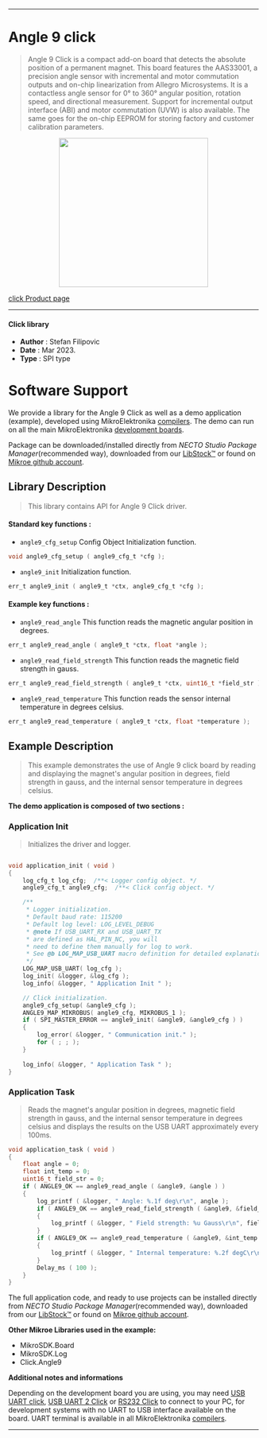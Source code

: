 
---
# Angle 9 click

> Angle 9 Click is a compact add-on board that detects the absolute position of a permanent magnet. This board features the AAS33001, a precision angle sensor with incremental and motor commutation outputs and on-chip linearization from Allegro Microsystems. It is a contactless angle sensor for 0° to 360° angular position, rotation speed, and directional measurement. Support for incremental output interface (ABI) and motor commutation (UVW) is also available. The same goes for the on-chip EEPROM for storing factory and customer calibration parameters.

<p align="center">
  <img src="https://download.mikroe.com/images/click_for_ide/angle9_click.png" height=300px>
</p>

[click Product page](https://www.mikroe.com/angle-9-click)

---


#### Click library

- **Author**        : Stefan Filipovic
- **Date**          : Mar 2023.
- **Type**          : SPI type


# Software Support

We provide a library for the Angle 9 Click
as well as a demo application (example), developed using MikroElektronika
[compilers](https://www.mikroe.com/necto-studio).
The demo can run on all the main MikroElektronika [development boards](https://www.mikroe.com/development-boards).

Package can be downloaded/installed directly from *NECTO Studio Package Manager*(recommended way), downloaded from our [LibStock&trade;](https://libstock.mikroe.com) or found on [Mikroe github account](https://github.com/MikroElektronika/mikrosdk_click_v2/tree/master/clicks).

## Library Description

> This library contains API for Angle 9 Click driver.

#### Standard key functions :

- `angle9_cfg_setup` Config Object Initialization function.
```c
void angle9_cfg_setup ( angle9_cfg_t *cfg );
```

- `angle9_init` Initialization function.
```c
err_t angle9_init ( angle9_t *ctx, angle9_cfg_t *cfg );
```

#### Example key functions :

- `angle9_read_angle` This function reads the magnetic angular position in degrees.
```c
err_t angle9_read_angle ( angle9_t *ctx, float *angle );
```

- `angle9_read_field_strength` This function reads the magnetic field strength in gauss.
```c
err_t angle9_read_field_strength ( angle9_t *ctx, uint16_t *field_str );
```

- `angle9_read_temperature` This function reads the sensor internal temperature in degrees celsius.
```c
err_t angle9_read_temperature ( angle9_t *ctx, float *temperature );
```

## Example Description

> This example demonstrates the use of Angle 9 click board by reading and displaying
the magnet's angular position in degrees, field strength in gauss, and the internal
sensor temperature in degrees celsius.

**The demo application is composed of two sections :**

### Application Init

> Initializes the driver and logger.

```c

void application_init ( void )
{
    log_cfg_t log_cfg;  /**< Logger config object. */
    angle9_cfg_t angle9_cfg;  /**< Click config object. */

    /** 
     * Logger initialization.
     * Default baud rate: 115200
     * Default log level: LOG_LEVEL_DEBUG
     * @note If USB_UART_RX and USB_UART_TX 
     * are defined as HAL_PIN_NC, you will 
     * need to define them manually for log to work. 
     * See @b LOG_MAP_USB_UART macro definition for detailed explanation.
     */
    LOG_MAP_USB_UART( log_cfg );
    log_init( &logger, &log_cfg );
    log_info( &logger, " Application Init " );

    // Click initialization.
    angle9_cfg_setup( &angle9_cfg );
    ANGLE9_MAP_MIKROBUS( angle9_cfg, MIKROBUS_1 );
    if ( SPI_MASTER_ERROR == angle9_init( &angle9, &angle9_cfg ) )
    {
        log_error( &logger, " Communication init." );
        for ( ; ; );
    }
    
    log_info( &logger, " Application Task " );
}

```

### Application Task

> Reads the magnet's angular position in degrees, magnetic field strength in gauss,
and the internal sensor temperature in degrees celsius and displays the results
on the USB UART approximately every 100ms.

```c
void application_task ( void )
{
    float angle = 0;
    float int_temp = 0;
    uint16_t field_str = 0;
    if ( ANGLE9_OK == angle9_read_angle ( &angle9, &angle ) )
    {
        log_printf ( &logger, " Angle: %.1f deg\r\n", angle );
        if ( ANGLE9_OK == angle9_read_field_strength ( &angle9, &field_str ) )
        {
            log_printf ( &logger, " Field strength: %u Gauss\r\n", field_str );
        }
        if ( ANGLE9_OK == angle9_read_temperature ( &angle9, &int_temp ) )
        {
            log_printf ( &logger, " Internal temperature: %.2f degC\r\n\n", int_temp );
        }
        Delay_ms ( 100 );
    }
}
```

The full application code, and ready to use projects can be installed directly from *NECTO Studio Package Manager*(recommended way), downloaded from our [LibStock&trade;](https://libstock.mikroe.com) or found on [Mikroe github account](https://github.com/MikroElektronika/mikrosdk_click_v2/tree/master/clicks).

**Other Mikroe Libraries used in the example:**

- MikroSDK.Board
- MikroSDK.Log
- Click.Angle9

**Additional notes and informations**

Depending on the development board you are using, you may need
[USB UART click](https://www.mikroe.com/usb-uart-click),
[USB UART 2 Click](https://www.mikroe.com/usb-uart-2-click) or
[RS232 Click](https://www.mikroe.com/rs232-click) to connect to your PC, for
development systems with no UART to USB interface available on the board. UART
terminal is available in all MikroElektronika
[compilers](https://shop.mikroe.com/compilers).

---
